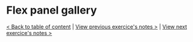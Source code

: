 # Flex panel gallery

[< Back to table of content](../README.md) |
[View previous exercice's notes >](../04-Array.Cardio.Day.1/Notes.md) |
[View next exercice's notes >](../06-Type.Ahead/Notes.md)
